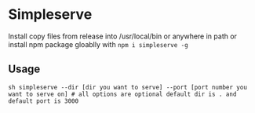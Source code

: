 # Simpleserve
Install copy files from release into /usr/local/bin or anywhere in path or install npm package gloablly with `npm i simpleserve -g`
## Usage
`` sh
simpleserve --dir [dir you want to serve] --port [port number you want to serve on] # all options are optional default dir is . and default port is 3000
``

